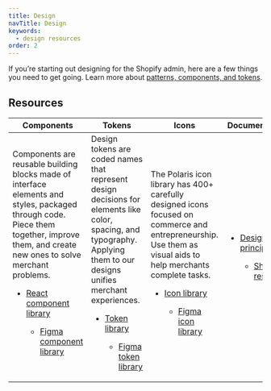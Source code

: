 ```yaml
---
title: Design
navTitle: Design
keywords:
  - design resources
order: 2
---
```


If you’re starting out designing for the Shopify admin, here are a few things you need to get going. 
Learn  more about [patterns, components, and tokens](https://polaris.shopify.com/getting-started/patterns-components-and-tokens).

## Resources

| Components| Tokens | Icons | Documentation | 
| --------- | ------ | ----- | ------------- |
|Components are reusable building blocks made of interface elements and styles, packaged through code. Piece them together, improve them, and create new ones to solve merchant problems.</li><ul><li>[React component library](https://polaris.shopify.com/components)</li><ul><li>[Figma component library](https://www.figma.com/community/file/1111360433678236702)|Design tokens are coded names that represent design decisions for elements like color, spacing, and typography. Applying them to our designs unifies merchant experiences.</li><ul><li>[Token library](https://polaris.shopify.com/tokens/colors)</li><ul><li>[Figma token library](https://www.figma.com/community/file/1111359207966840858)|The Polaris icon library has 400+ carefully designed icons focused on commerce and entrepreneurship. Use them as visual aids to help merchants complete tasks.</li><ul><li>[Icon library](https://polaris.shopify.com/icons)</li><ul><li>[Figma icon library](https://www.figma.com/community/file/1110993965108325096)| </li><ul><li>[Design principles](https://polaris.shopify.com//design/design)</li><ul><li>[Shared resouces](https://polaris.shopify.com/getting-started/shared-resources)

